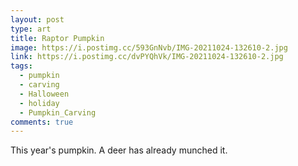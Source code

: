 ```yaml
---
layout: post
type: art
title: Raptor Pumpkin
image: https://i.postimg.cc/593GnNvb/IMG-20211024-132610-2.jpg
link: https://i.postimg.cc/dvPYQhVk/IMG-20211024-132610-2.jpg
tags:
  - pumpkin
  - carving
  - Halloween
  - holiday
  - Pumpkin_Carving
comments: true
---
```

This year's pumpkin.  A deer has already munched it.
